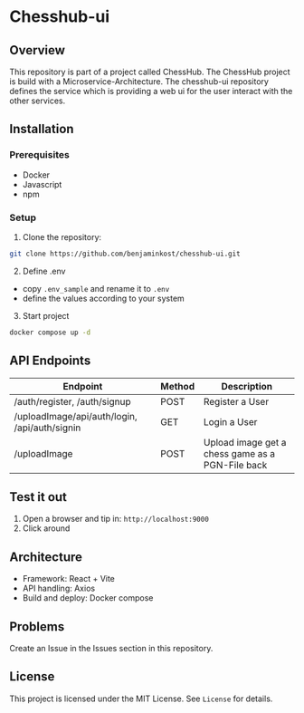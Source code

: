 # Chesshub-ui
## Overview
This repository is part of a project called ChessHub. The ChessHub project is build with a Microservice-Architecture.
The chesshub-ui repository defines the service which is providing a web ui for the user interact with the other services. 
## Installation
### Prerequisites
- Docker
- Javascript
- npm
### Setup
1. Clone the repository:
```bash
git clone https://github.com/benjaminkost/chesshub-ui.git
```

2. Define .env
- copy `.env_sample` and rename it to `.env`
- define the values according to your system

3. Start project
```bash
docker compose up -d
```
## API Endpoints

| Endpoint                                      | Method | Description                                      |
| --------------------------------------------- | ------ | ------------------------------------------------ |
| /auth/register, /auth/signup                  | POST   | Register a User                                  |
| /uploadImage/api/auth/login, /api/auth/signin | GET    | Login a User                                     |
| /uploadImage                                  | POST   | Upload image get a chess game as a PGN-File back |
## Test it out

1. Open a browser and tip in: `http://localhost:9000`
2. Click around
## Architecture
- Framework: React + Vite
- API handling: Axios
- Build and deploy: Docker compose
## Problems
Create an Issue in the Issues section in this repository.
## License
This project is licensed under the MIT License. See `License` for details.
